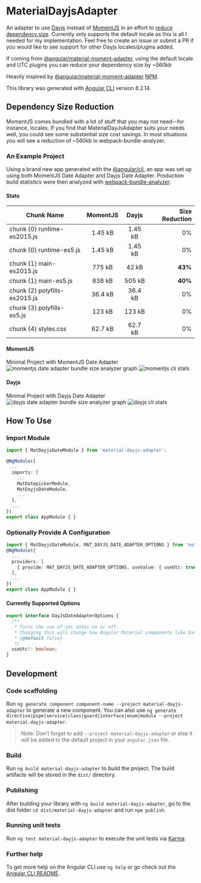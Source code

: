 # MaterialDayjsAdapter

An adapter to use [Dayjs](https://github.com/iamkun/dayjs) instead of [MomentJS](https://github.com/moment/moment/) in an effort to [reduce dependency size](#dependency-size-reduction). Currently only supports the default locale as this is all I needed for my implementation. Feel free to create an issue or submit a PR if you would like to see support for other Dayjs locales/plugins added.

If coming from [@angular/material-moment-adapter](https://github.com/angular/components/tree/master/src/material-moment-adapter), using the default locale and UTC plugins you can reduce your dependency size by *~560kb*

Heavily inspired by [@angular/material-moment-adapter](https://github.com/angular/components/tree/master/src/material-moment-adapter) [NPM](https://www.npmjs.com/package/@angular/material-moment-adapter).

This library was generated with [Angular CLI](https://github.com/angular/angular-cli) version 8.2.14.

## Dependency Size Reduction
MomentJS comes bundled with a lot of stuff that you may not need--for instance, locales. If you find that MaterialDayJsAdapter suits your needs well, you could see some substantial size cost savings. In most situations you will see a reduction of ~560kb in webpack-bundle-analyzer.

### An Example Project
Using a brand new app generated with the [@angular/cli](https://www.npmjs.com/package/@angular/cli), an app was set up using both MomentJS Date Adapter and Dayjs Date Adapter. Production build statistics were then analyzed with [webpack-bundle-analyzer](https://www.npmjs.com/package/webpack-bundle-analyzer).

#### Stats
| Chunk Name                    | MomentJS | Dayjs   | Size Reduction |
| ----------------------------- | :------: | :-----: | -------------: |
| chunk {0} runtime-es2015.js   | 1.45 kB  | 1.45 kB |             0% |
| chunk {0} runtime-es5.js      | 1.45 kB  | 1.45 kB |             0% |
| chunk {1} main-es2015.js      | 775 kB   | 42 kB   |            **43%** |
| chunk {1} main-es5.js         | 838 kB   | 505 kB  |            **40%** |
| chunk {2} polyfills-es2015.js | 36.4 kB  | 36.4 kB |             0% |
| chunk {3} polyfills-es5.js    | 123 kB   | 123 kB  |             0% |
| chunk {4} styles.css          | 62.7 kB  | 62.7 kB |             0% |

#### MomentJS
Minimal Project with MomentJS Date Adapter
![momentjs date adapter bundle size analyzer graph](https://i.imgur.com/5ybvzbS.png)
![momentjs cli stats](https://i.imgur.com/jwkUbrd.png)

#### Dayjs
Minimal Project with Dayjs Date Adapter
![dayjs date adapter bundle size analyzer graph](https://i.imgur.com/F26dh4O.png)
![dayjs cli stats](https://i.imgur.com/VAiQFCM.png)


## How To Use
### Import Module
```typescript
import { MatDayjsDateModule } from 'material-dayjs-adapter';

@NgModule({
 ...
  imports: [
    ...
    MatDatepickerModule,
    MatDayjsDateModule,
    ...
  ],
  ...
})
export class AppModule { }
```

### Optionally Provide A Configuration
```typescript
import { MatDayjsDateModule, MAT_DAYJS_DATE_ADAPTER_OPTIONS } from 'material-dayjs-adapter';
@NgModule({
  ...
  providers: [
    { provide: MAT_DAYJS_DATE_ADAPTER_OPTIONS, useValue: { useUtc: true } }
  ],
  ...
})
export class AppModule { }
```

#### Currently Supported Options
```typescript
export interface DayJsDateAdapterOptions {
  /**
   * Turns the use of utc dates on or off.
   * Changing this will change how Angular Material components like DatePicker output dates.
   * {@default false}
   */
  useUtc?: boolean;
}
```

## Development
### Code scaffolding

Run `ng generate component component-name --project material-dayjs-adapter` to generate a new component. You can also use `ng generate directive|pipe|service|class|guard|interface|enum|module --project material-dayjs-adapter`.
> Note: Don't forget to add `--project material-dayjs-adapter` or else it will be added to the default project in your `angular.json` file. 

### Build

Run `ng build material-dayjs-adapter` to build the project. The build artifacts will be stored in the `dist/` directory.

### Publishing

After building your library with `ng build material-dayjs-adapter`, go to the dist folder `cd dist/material-dayjs-adapter` and run `npm publish`.

### Running unit tests

Run `ng test material-dayjs-adapter` to execute the unit tests via [Karma](https://karma-runner.github.io).

### Further help

To get more help on the Angular CLI use `ng help` or go check out the [Angular CLI README](https://github.com/angular/angular-cli/blob/master/README.md).
